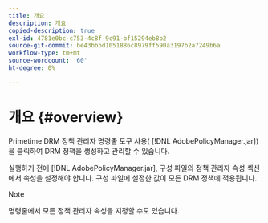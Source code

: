 ```yaml
---
title: 개요
description: 개요
copied-description: true
exl-id: 4781e0bc-c753-4c8f-9c91-bf15294eb8b2
source-git-commit: be43bbbd1051886c8979ff590a3197b2a7249b6a
workflow-type: tm+mt
source-wordcount: '60'
ht-degree: 0%

---
```


# 개요 {#overview}

Primetime DRM 정책 관리자 명령줄 도구 사용( [!DNL AdobePolicyManager.jar])을 클릭하여 DRM 정책을 생성하고 관리할 수 있습니다.

실행하기 전에 [!DNL AdobePolicyManager.jar], 구성 파일의 정책 관리자 속성 섹션에서 속성을 설정해야 합니다. 구성 파일에 설정한 값이 모든 DRM 정책에 적용됩니다.

>[!NOTE]
>
>명령줄에서 모든 정책 관리자 속성을 지정할 수도 있습니다.
